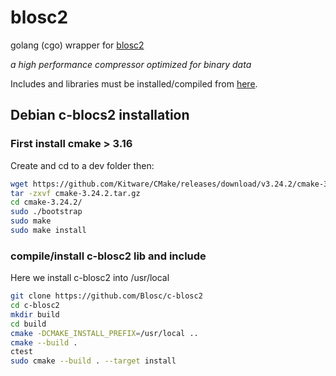 # blosc2

golang (cgo) wrapper for [blosc2](https://github.com/Blosc/c-blosc2)

*a high performance compressor optimized for binary data*

Includes and libraries must be installed/compiled from [here](https://github.com/Blosc/c-blosc2).

## Debian c-blocs2 installation

### First install cmake > 3.16

Create and cd to a dev folder then:

```bash
wget https://github.com/Kitware/CMake/releases/download/v3.24.2/cmake-3.24.2.tar.gz
tar -zxvf cmake-3.24.2.tar.gz
cd cmake-3.24.2/
sudo ./bootstrap
sudo make
sudo make install

```

### compile/install c-blosc2 lib and include

Here we install c-blosc2 into /usr/local

```bash
git clone https://github.com/Blosc/c-blosc2
cd c-blosc2
mkdir build
cd build
cmake -DCMAKE_INSTALL_PREFIX=/usr/local ..
cmake --build .
ctest
sudo cmake --build . --target install
```
